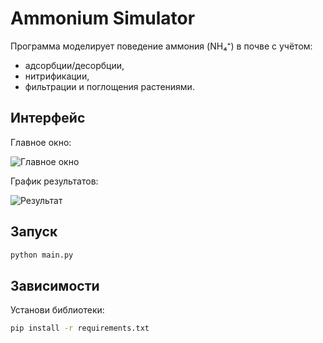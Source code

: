 
# Ammonium Simulator

Программа моделирует поведение аммония (NH₄⁺) в почве с учётом:

- адсорбции/десорбции,
- нитрификации,
- фильтрации и поглощения растениями.

## Интерфейс

Главное окно:

![Главное окно](screenshots/main_window.png)

График результатов:

![Результат](screenshots/result_plot.png)

## Запуск

```bash
python main.py
````

## Зависимости

Установи библиотеки:

```bash
pip install -r requirements.txt
```

